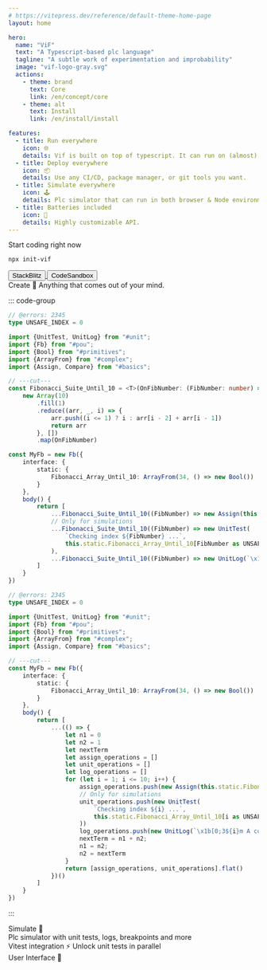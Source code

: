 ```yaml
---
# https://vitepress.dev/reference/default-theme-home-page
layout: home

hero:
  name: "ViF"
  text: "A Typescript-based plc language"
  tagline: "A subtle work of experimentation and improbability"
  image: "vif-logo-gray.svg"
  actions:
    - theme: brand
      text: Core
      link: /en/concept/core
    - theme: alt
      text: Install
      link: /en/install/install

features:
  - title: Run everywhere
    icon: 🌐
    details: Vif is built on top of typescript. It can run on (almost) all IDE.
  - title: Deploy everywhere
    icon: 📦
    details: Use any CI/CD, package manager, or git tools you want.
  - title: Simulate everywhere
    icon: 🕹️
    details: Plc simulator that can run in both browser & Node environments.
  - title: Batteries included
    icon: 🤖
    details: Highly customizable API.
---
```


<style>
.container .image .image-container .image-bg {
      animation: shoot 5s infinite linear;
}

@keyframes shoot {
  0% {
    opacity: 1;
  }

  50% {
    opacity: 0.5;
  }

  100% {
    opacity: 1;
  }
}
</style>
<script setup>
import Container from "./components/Container.vue";
import DisplaySnippet from "./components/snippet/DisplaySnippet.vue";
import WebContainer from "./components/webcontainer/WebContainer.vue";
import NodeBox from "./components/nodebox/NodeBox.vue";
import {VaSplit} from "vuestic-ui";

import {UnitTest, UnitLog} from "#unit";
import {Ob, Fb, InstanceDb} from "#pou";
import {Bool} from "#primitives";
import {ArrayFrom} from "#complex";
import {Assign, Call} from "#basics";
import {BuildSource} from "#source";

const isSafari = navigator.vendor && navigator.vendor.indexOf('Apple') > -1 &&
                   navigator.userAgent &&
                   navigator.userAgent.indexOf('CriOS') == -1 &&
                   navigator.userAgent.indexOf('FxiOS') == -1;


const Program = () => {
  const Fibonacci_Suite_Until_10 = (OnFibNumber) =>
      new Array(9)
          .fill(1)
          .reduce((arr, _, i) => {
            arr.push((i <= 1) ? i : arr[i - 2] + arr[i - 1]);
            return arr
          }, [])
          .map(OnFibNumber);

  const MyFb = new Fb({
    interface: {
      static: {
        Fibonacci_Array_Until_10: ArrayFrom(34, () => new Bool())
      }
    },
    body() {
      return [
        ...Fibonacci_Suite_Until_10((FibNumber) => new Assign(this.static.Fibonacci_Array_Until_10[FibNumber], true)),
        ...Fibonacci_Suite_Until_10((FibNumber) => new UnitTest(
            `Checking index ${FibNumber} ...`,
            this.static.Fibonacci_Array_Until_10[FibNumber], "=", true)
        ),
        ...Fibonacci_Suite_Until_10((FibNumber) => new UnitLog(`\x1b[0;3${FibNumber}m A cool log!`))
      ]
    }
  });

  const InstanceDbOfFib = new InstanceDb(MyFb);

  return BuildSource({
    blocks: {
      "Main": new Ob({
        body() {
          return [new Call(InstanceDbOfFib, {})]
        }
      }),
      "MyFb": MyFb,
      "InstanceDbOfFib": InstanceDbOfFib
    }
  });
}
</script>

<Container>
<div class="flex flex-col items-center gap-10">
<div class="flex flex-wrap items-center justify-center gap-10 pt-10">
    <span class="text-5xl font-bold">Start coding <span class="text-blue">right now</span></span>

```sh [npx]
npx init-vif
```

<div class="gap-5 flex flex-row">
    <a href="https://stackblitz.com/edit/stackblitz-starters-19f53h" target="_blank">
        <button class="p-2 text-lg font-bold border-b-4 border-solid border-blue color-white">StackBlitz</button>
    </a>
    <button class="p-2 text-lg font-bold border-b-4 border-solid border-green">CodeSandbox</button>
</div>
</div>

<div class="flex flex-col gap-10 max-w-200 overflow-hidden">
    <span class="text-5xl font-bold">Create 🔨</span>
    <span>Anything that comes out of your mind.</span>
</div>

<div class="w-full">

::: code-group

```ts twoslash [Functionnal]
// @errors: 2345
type UNSAFE_INDEX = 0

import {UnitTest, UnitLog} from "#unit";
import {Fb} from "#pou";
import {Bool} from "#primitives";
import {ArrayFrom} from "#complex";
import {Assign, Compare} from "#basics";

// ---cut---
const Fibonacci_Suite_Until_10 = <T>(OnFibNumber: (FibNumber: number) => T): T[] =>
    new Array(10)
        .fill(1)
        .reduce((arr, _, i) => {
            arr.push((i <= 1) ? i : arr[i - 2] + arr[i - 1])
            return arr
        }, [])
        .map(OnFibNumber)

const MyFb = new Fb({
    interface: {
        static: {
            Fibonacci_Array_Until_10: ArrayFrom(34, () => new Bool())
        }
    }, 
    body() {
        return [
            ...Fibonacci_Suite_Until_10((FibNumber) => new Assign(this.static.Fibonacci_Array_Until_10[FibNumber as UNSAFE_INDEX], true)),
            // Only for simulations
            ...Fibonacci_Suite_Until_10((FibNumber) => new UnitTest(
                `Checking index ${FibNumber} ...`,
                this.static.Fibonacci_Array_Until_10[FibNumber as UNSAFE_INDEX], "=", true)
            ),
            ...Fibonacci_Suite_Until_10((FibNumber) => new UnitLog(`\x1b[0;3${FibNumber}m A cool log!`))
        ]
    }
})
```
```ts twoslash [Imperative]
// @errors: 2345
type UNSAFE_INDEX = 0

import {UnitTest, UnitLog} from "#unit";
import {Fb} from "#pou";
import {Bool} from "#primitives";
import {ArrayFrom} from "#complex";
import {Assign, Compare} from "#basics";

// ---cut---
const MyFb = new Fb({
    interface: {
        static: {
            Fibonacci_Array_Until_10: ArrayFrom(34, () => new Bool())
        }
    }, 
    body() {
        return [
            ...(() => {
                let n1 = 0
                let n2 = 1
                let nextTerm
                let assign_operations = []
                let unit_operations = []
                let log_operations = []
                for (let i = 1; i <= 10; i++) {
                    assign_operations.push(new Assign(this.static.Fibonacci_Array_Until_10[i as UNSAFE_INDEX], true))
                    // Only for simulations
                    unit_operations.push(new UnitTest(
                        `Checking index ${i} ...`,
                        this.static.Fibonacci_Array_Until_10[i as UNSAFE_INDEX], "=", true
                    ))
                    log_operations.push(new UnitLog(`\x1b[0;3${i}m A cool log!`))
                    nextTerm = n1 + n2;
                    n1 = n2;
                    n2 = nextTerm
                }
                return [assign_operations, unit_operations].flat()
            })()
        ]
    }
})
```

:::

</div>

<div class="flex flex-col items-center w-full gap-10">
    <span class="text-5xl font-bold">Simulate 🎰</span>
    <div class="flex flex-col gap-10 w-full">
        <span class="text-center">Plc simulator with unit tests, logs, breakpoints and more</span>
        <ClientOnly>
            <DisplaySnippet :openInView="true" :program="Program()" mode="unit" :outputBlocks="['file:///MyFb']"/>
        </ClientOnly>
    </div>
</div>

<div class="flex flex-col items-center w-full gap-10">
    <span class="text-5xl font-bold">Vitest integration ⚡</span>
    <span class="text-center">Unlock unit tests in parallel</span>
    <div class="flex flex-col gap-10 w-full">
        <WebContainer/>
    </div>
</div>

<div class="flex flex-col items-center w-full gap-10">
    <span class="text-5xl font-bold">User Interface 🎲</span>
    <div class="flex flex-col gap-10 w-full">
        <NodeBox/>
    </div>
</div>


</div>
</Container>


